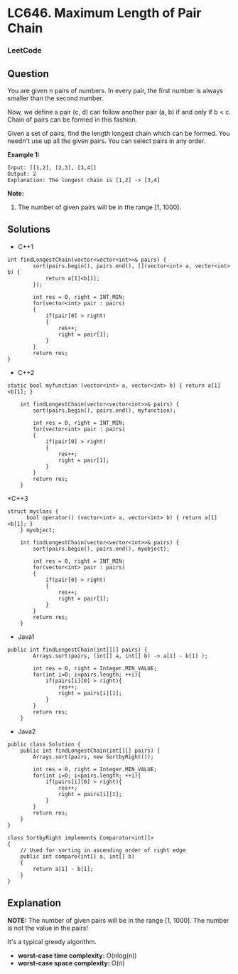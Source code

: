 # LC646. Maximum Length of Pair Chain

### LeetCode

## Question

You are given n pairs of numbers. In every pair, the first number is always smaller than the second number.

Now, we define a pair (c, d) can follow another pair (a, b) if and only if b < c. Chain of pairs can be formed in this fashion.

Given a set of pairs, find the length longest chain which can be formed. You needn't use up all the given pairs. You can select pairs in any order.

**Example 1:**
```
Input: [[1,2], [2,3], [3,4]]
Output: 2
Explanation: The longest chain is [1,2] -> [3,4]
```

**Note:**

1.  The number of given pairs will be in the range [1, 1000].

## Solutions

* C++1
```
int findLongestChain(vector<vector<int>>& pairs) {
        sort(pairs.begin(), pairs.end(), [](vector<int> a, vector<int> b) {
            return a[1]<b[1];
        });
        
        int res = 0, right = INT_MIN;
        for(vector<int> pair : pairs)
        {
            if(pair[0] > right)
            {
                res++;
                right = pair[1];
            }
        }
        return res;
}
```

* C++2
```
static bool myfunction (vector<int> a, vector<int> b) { return a[1]<b[1]; }
    
    int findLongestChain(vector<vector<int>>& pairs) {
        sort(pairs.begin(), pairs.end(), myfunction);
        
        int res = 0, right = INT_MIN;
        for(vector<int> pair : pairs)
        {
            if(pair[0] > right)
            {
                res++;
                right = pair[1];
            }
        }
        return res;
    }
```

*C++3
```
struct myclass {
      bool operator() (vector<int> a, vector<int> b) { return a[1]<b[1]; }
    } myobject;
    
    int findLongestChain(vector<vector<int>>& pairs) {
        sort(pairs.begin(), pairs.end(), myobject);
        
        int res = 0, right = INT_MIN;
        for(vector<int> pair : pairs)
        {
            if(pair[0] > right)
            {
                res++;
                right = pair[1];
            }
        }
        return res;
    }
```

* Java1
```
public int findLongestChain(int[][] pairs) {
        Arrays.sort(pairs, (int[] a, int[] b) -> a[1] - b[1] );
        
        int res = 0, right = Integer.MIN_VALUE;
        for(int i=0; i<pairs.length; ++i){
            if(pairs[i][0] > right){
                res++;
                right = pairs[i][1];
            }
        }
        return res;
    }
```

* Java2
```
public class Solution {
    public int findLongestChain(int[][] pairs) {
        Arrays.sort(pairs, new SortbyRight());
        
        int res = 0, right = Integer.MIN_VALUE;
        for(int i=0; i<pairs.length; ++i){
            if(pairs[i][0] > right){
                res++;
                right = pairs[i][1];
            }
        }
        return res;
    }
}

class SortbyRight implements Comparator<int[]>
{
    // Used for sorting in ascending order of right edge
    public int compare(int[] a, int[] b)
    {
        return a[1] - b[1];
    }
}
```

## Explanation

**NOTE:** The number of given pairs will be in the range [1, 1000]. The number is not the value in the pairs!

It's a typical greedy algorithm.

* **worst-case time complexity:** O(nlog(n))
* **worst-case space complexity:** O(n)